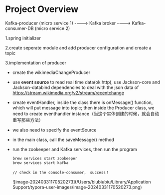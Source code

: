 # Project Overview

Kafka-producer (micro service 1)  ----> Kafka broker ----> Kafka-consumer-DB (micro service 2)



1.spring initializer

2.create seperate module and add producer configuration and create a topic

3.implementation of producer

* create the wikimediaChangeProducer

* use **event source** to read real time data(ok http), use Jackson-core and Jackson-databind dependencies to deal with the json data of https://stream.wikimedia.org/v2/stream/recentchange

* create eventHandler, inside the class there is onMessage() function, which will put message into topic; then inside the Producer class, we need to create eventhandler instance（当这个实体创建的时候，就会自动重写那些方法）

* we also need to specify the eventSource

* in the main class, call the saveMessage() method

* run the zookeeper and Kafka services, then run the program

  ```
  brew services start zookeeper
  brew services start kafka
  
  // check in the console-consumer， success！
  ```

  ![image-20240331170520273](/Users/biubiubiu/Library/Application Support/typora-user-images/image-20240331170520273.png)




